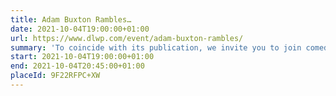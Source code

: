 ```yaml
---
title: Adam Buxton Rambles…
date: 2021-10-04T19:00:00+01:00
url: https://www.dlwp.com/event/adam-buxton-rambles/
summary: 'To coincide with its publication, we invite you to join comedian and podcast host Adam Buxton as he talks about and reads from his upcoming new book.'
start: 2021-10-04T19:00:00+01:00
end: 2021-10-04T20:45:00+01:00
placeId: 9F22RFPC+XW
---
```

